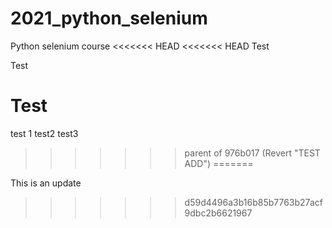 # 2021_python_selenium
Python selenium course
<<<<<<< HEAD
<<<<<<< HEAD
Test

Test 

Test
=======
test 1
test2 
test3
>>>>>>> parent of 976b017 (Revert "TEST ADD")
=======

This is an update
>>>>>>> d59d4496a3b16b85b7763b27acf9dbc2b6621967
